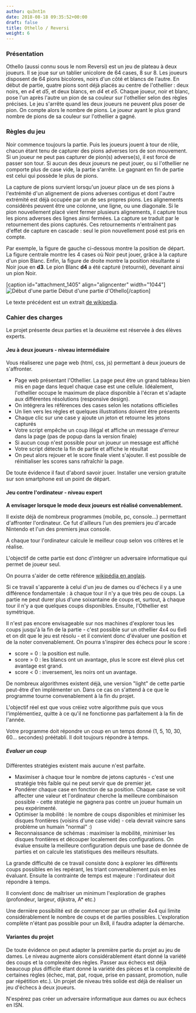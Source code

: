 ```yaml
---
author: qu3nt1n
date: 2018-08-18 09:35:52+00:00
draft: false
title: Othello / Reversi
weight: 6
---
```


### Présentation


Othello (aussi connu sous le nom Reversi) est un jeu de plateau à deux joueurs. Il se joue sur un tablier unicolore de 64 cases, 8 sur 8. Les joueurs disposent de 64 pions bicolores, noirs d'un côté et blancs de l'autre. En début de partie, quatre pions sont déjà placés au centre de l'othellier : deux noirs, en _e4_ et _d5_, et deux blancs, en _d4_ et _e5_. Chaque joueur, noir et blanc, pose l'un après l'autre un pion de sa couleur sur l'othellier selon des règles précises. Le jeu s'arrête quand les deux joueurs ne peuvent plus poser de pion. On compte alors le nombre de pions. Le joueur ayant le plus grand nombre de pions de sa couleur sur l'othellier a gagné.


### Règles du jeu


Noir commence toujours la partie. Puis les joueurs jouent à tour de rôle, chacun étant tenu de capturer des pions adverses lors de son mouvement. Si un joueur ne peut pas capturer de pion(s) adverse(s), il est forcé de passer son tour. Si aucun des deux joueurs ne peut jouer, ou si l'othellier ne comporte plus de case vide, la partie s'arrête. Le gagnant en fin de partie est celui qui possède le plus de pions.

La capture de pions survient lorsqu'un joueur place un de ses pions à l'extrémité d'un alignement de pions adverses contigus et dont l'autre extrémité est déjà occupée par un de ses propres pions. Les alignements considérés peuvent être une colonne, une ligne, ou une diagonale. Si le pion nouvellement placé vient fermer plusieurs alignements, il capture tous les pions adverses des lignes ainsi fermées. La capture se traduit par le retournement des pions capturés. Ces retournements n'entraînent pas d'effet de capture en cascade : seul le pion nouvellement posé est pris en compte.

Par exemple, la figure de gauche ci-dessous montre la position de départ. La figure centrale montre les 4 cases où Noir peut jouer, grâce à la capture d'un pion Blanc. Enfin, la figure de droite montre la position résultante si Noir joue en **d3**. Le pion Blanc **d4** a été capturé (retourné), devenant ainsi un pion Noir.

[caption id="attachment_1405" align="aligncenter" width="1044"]![Début d'une partie](http://qkzk.xyz/wp-content/uploads/2018/08/othello.jpg)
Début d'une partie d'Othello[/caption]

Le texte précédent est un extrait [de wikipedia](https://fr.wikipedia.org/wiki/Othello_(jeu)).


### Cahier des charges


Le projet présente deux parties et la deuxième est réservée à des élèves experts.


#### Jeu à deux joueurs - niveau intermédiaire


Vous réaliserez une page web (html, css, js) permettant à deux joueurs de s'affronter.



* Page web présentant l'Othellier. La page peut être un grand tableau bien mis en page dans lequel chaque case est une cellule. Idéalement, l'othellier occupe le maximum de place disponible à l'écran et s'adapte aux différentes résolutions (responsive design).
* On intégrera les références des cases selon les notations officielles
* Un lien vers les règles et quelques illustrations doivent être présents
* Chaque clic sur une case y ajoute un jeton et retourne les jetons capturés
* Votre script empêche un coup illégal et affiche un message d'erreur dans la page (pas de popup dans la version finale)
* Si aucun coup n'est possible pour un joueur un message est affiché
* Votre script détecte la fin de partie et affiche le résultat
* On peut alors rejouer et le score finale vient s'ajouter. Il est possible de réinitialiser les scores sans rafraîchir la page.

De toute évidence il faut d'abord savoir jouer. Installer une version gratuite sur son smartphone est un point de départ.


#### Jeu contre l'ordinateur - niveau expert


**A envisager lorsque le mode deux joueurs est réalisé convenablement.**

Il existe déjà de nombreux programmes (mobile, pc, console...) permettant d'affronter l'ordinateur. Ce fut d'ailleurs l'un des premiers jeu d'arcade Nintendo et l'un des premiers jeux console.

A chaque tour l'ordinateur calcule le meilleur coup selon vos critères et le réalise.

L'objectif de cette partie est donc d'intégrer un adversaire informatique qui permet de joueur seul.

On pourra s'aider de cette référence [wikipédia en anglais](https://en.wikipedia.org/wiki/Computer_Othello).

Si ce travail s'apparente à celui d'un jeu de dames ou d'échecs il y a une différence fondamentale : à chaque tour il n'y a que très peu de coups.
La partie ne peut durer plus d'une soixantaine de coups et, surtout, à chaque tour il n'y a que quelques coups disponibles. Ensuite, l'Othellier est symétrique.

Il n'est pas encore envisageable sur nos machines d'explorer tous les coups jusqu'à la fin de la partie - c'est possible sur un othellier 4x4 ou 6x6 et on dit que le jeu est résolu - et il convient donc d'évaluer une position et de la noter convenablement. On pourra s'inspirer des échecs pour le score :



* score = 0 : la position est nulle.
* score > 0 : les blancs ont un avantage, plus le score est élevé plus cet avantage est grand.
* score < 0 : inversement, les noirs ont un avantage.

De nombreux algorithmes existent déjà, une version "light" de cette partie peut-être d'en implémenter un. Dans ce cas on s'attend à ce que le programme tourne convenablement à la fin du projet.

L'objectif réel est que vous créiez votre algorithme puis que vous l'implémentiez, quitte à ce qu'il ne fonctionne pas parfaitement à la fin de l'année.

Votre programme doit répondre un coup en un temps donné (1, 5, 10, 30, 60... secondes) préétabli. Il doit toujours répondre à temps.


##### Evaluer un coup


Différentes stratégies existent mais aucune n'est parfaite.



* Maximiser à chaque tour le nombre de jetons capturés - c'est une stratégie très faible qui ne peut servir que de premier jet.
* Pondérer chaque case en fonction de sa position. Chaque case se voit affecter une valeur et l'ordinateur cherche la meilleure combinaison possible - cette stratégie ne gagnera pas contre un joueur humain un peu expérimenté.
* Optimiser la mobilité : le nombre de coups disponibles et minimiser les disques frontières (voisins d'une case vide) - cela devrait vaincre sans problème un humain "normal" :)
* Reconnaissance de schémas : maximiser la mobilité, minimiser les disques frontières et découper localement des configurations. On évalue ensuite la meilleure configuration depuis une base de donnée de parties et on calcule les statistiques des meilleurs résultats.

La grande difficulté de ce travail consiste donc à explorer les différents coups possibles en les repérant, les triant convenablement puis en les évaluant. Ensuite la contrainte de temps est majeure : l'ordinateur doit répondre à temps.

Il convient donc de maîtriser un minimum l'exploration de graphes (profondeur, largeur, dijkstra, A* etc.)

Une dernière possibilité est de commencer par un othelier 4x4 qui limite considérablement le nombre de coups et de parties possibles. L'exploration complète n'étant pas possible pour un 8x8, il faudra adapter la démarche.


#### Variantes du projet


De toute évidence on peut adapter la première partie du projet au jeu de dames. Le niveau augmente alors considérablement étant donné la variété des coups et la complexité des règles.
Passer aux échecs est déjà beaucoup plus difficile étant donné la variété des pièces et la complexité de certaines règles (échec, mat, pat, roque, prise en passant, promotion, nulle par répétition etc.). Un projet de niveau très solide est déjà de réaliser un jeu d'échecs à deux joueurs.

N'espérez pas créer un adversaire informatique aux dames ou aux échecs en ISN.
